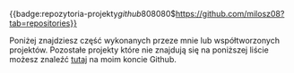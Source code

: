 {{badge:repozytoria-projekty$github$808080$https://github.com/milosz08?tab=repositories}}

Poniżej znajdziesz część wykonanych przeze mnie lub współtworzonych projektów. Pozostałe projekty które nie znajdują
się na poniższej liście możesz znaleźć [tutaj](https://github.com/milosz08) na moim koncie Github.
